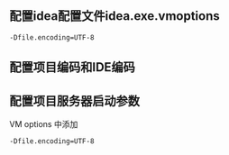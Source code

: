 
## 配置idea配置文件idea.exe.vmoptions

```
-Dfile.encoding=UTF-8
```

## 配置项目编码和IDE编码

## 配置项目服务器启动参数

VM options 中添加
```
-Dfile.encoding=UTF-8
```

